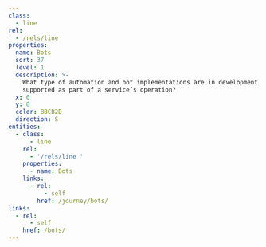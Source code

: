 ```yaml
---
class:
  - line
rel:
  - /rels/line
properties:
  name: Bots
  sort: 37
  level: 1
  description: >-
    What type of automation and bot implementations are in development or being
    supported as part of a service’s operation?
  x: 0
  y: 8
  color: BBCB2D
  direction: S      
entities:
  - class:
      - line
    rel:
      - '/rels/line '
    properties:
      - name: Bots
    links:
      - rel:
          - self
        href: /journey/bots/
links:
  - rel:
      - self
    href: /bots/
---
```


